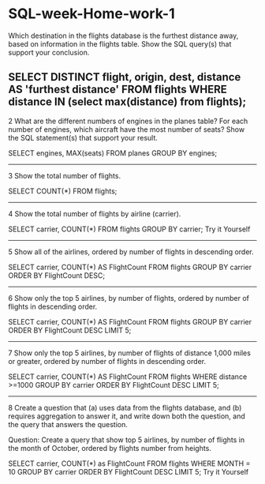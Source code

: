 # SQL-week-Home-work-1

Which destination in the flights database is the furthest distance away, based on information in the flights table. Show the SQL query(s) that support your conclusion.  

 SELECT DISTINCT flight, origin, dest, distance AS 'furthest distance' FROM flights WHERE distance IN (select max(distance) from flights);
 ------

2 What are the different numbers of engines in the planes table? For each number of engines, which aircraft have the most number of seats? Show the SQL statement(s) that support your result. 

  SELECT engines, MAX(seats) FROM planes GROUP BY engines;
 
--------

3 Show the total number of flights. 

  SELECT COUNT(*) FROM flights;
 
---------

4 Show the total number of flights by airline (carrier). 

  SELECT carrier, COUNT(*) FROM flights GROUP BY carrier; Try it Yourself
 
--------------

5 Show all of the airlines, ordered by number of flights in descending order.  

 SELECT carrier, COUNT(*) AS FlightCount FROM flights GROUP BY carrier ORDER BY FlightCount DESC;
 
----------

6 Show only the top 5 airlines, by number of flights, ordered by number of flights in descending order.   

SELECT carrier, COUNT(*) AS FlightCount FROM flights GROUP BY carrier ORDER BY FlightCount DESC LIMIT 5;

----------

7 Show only the top 5 airlines, by number of flights of distance 1,000 miles or greater, ordered by number of flights in descending order.  

 SELECT carrier, COUNT(*) AS FlightCount FROM flights WHERE distance >=1000 GROUP BY carrier ORDER BY FlightCount DESC LIMIT 5;
 
--------

8 Create a question that (a) uses data from the flights database, and (b) requires aggregation to answer it, and write down both the question, and the query that answers the question. 

Question: 
Create a query that show top 5 airlines, by number of flights in the month of October, ordered by flights number from heights.  

 SELECT carrier, COUNT(*) as FlightCount FROM flights WHERE MONTH = 10 GROUP BY carrier ORDER BY FlightCount DESC LIMIT 5; Try it Yourself
 
